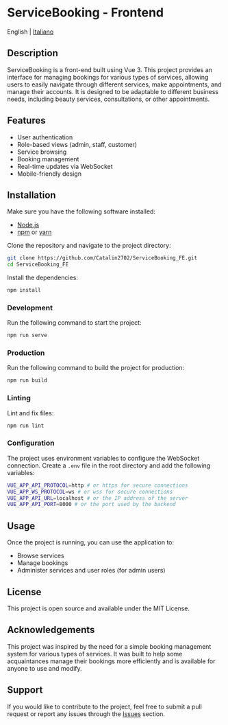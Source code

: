 # ServiceBooking - Frontend

English | [Italiano](README_IT.md)

## Description

ServiceBooking is a front-end built using Vue 3. This project provides an interface for managing bookings for various types of services, allowing users to easily navigate through different services, make appointments, and manage their accounts. It is designed to be adaptable to different business needs, including beauty services, consultations, or other appointments.

## Features

- User authentication
- Role-based views (admin, staff, customer)
- Service browsing
- Booking management
- Real-time updates via WebSocket
- Mobile-friendly design

## Installation

Make sure you have the following software installed:

- [Node.js](https://nodejs.org/)
- [npm](https://www.npmjs.com/) or [yarn](https://yarnpkg.com/)

Clone the repository and navigate to the project directory:

```bash
git clone https://github.com/Catalin2702/ServiceBooking_FE.git
cd ServiceBooking_FE
```

Install the dependencies:

```bash
npm install
```

### Development

Run the following command to start the project:

```bash
npm run serve
```

### Production

Run the following command to build the project for production:

```bash
npm run build
```

### Linting

Lint and fix files:

```bash
npm run lint
```

### Configuration

The project uses environment variables to configure the WebSocket connection. Create a `.env` file in the root directory and add the following variables:

```bash
VUE_APP_API_PROTOCOL=http # or https for secure connections
VUE_APP_WS_PROTOCOL=ws # or wss for secure connections
VUE_APP_API_URL=localhost # or the IP address of the server
VUE_APP_API_PORT=8000 # or the port used by the backend
```

## Usage

Once the project is running, you can use the application to:

- Browse services
- Manage bookings
- Administer services and user roles (for admin users)

## License

This project is open source and available under the MIT License.

## Acknowledgements

This project was inspired by the need for a simple booking management system for various types of services. It was built to help some acquaintances manage their bookings more efficiently and is available for anyone to use and modify.

## Support

If you would like to contribute to the project, feel free to submit a pull request or report any issues through the [Issues](https://github.com/Catalin2702/ServiceBooking_FE/issues) section.

